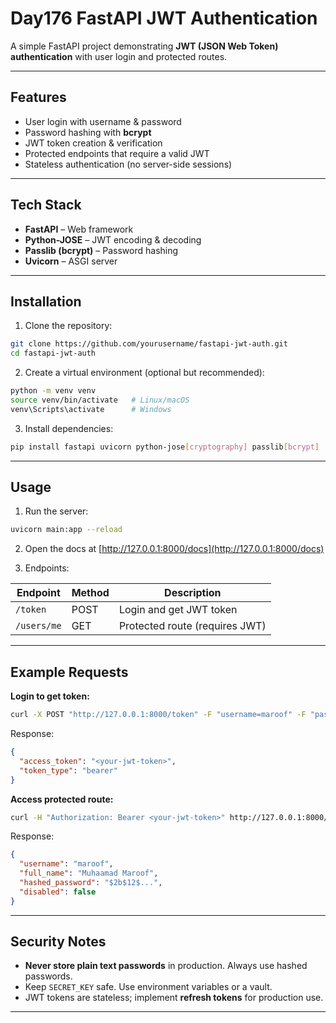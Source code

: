 
# Day176 FastAPI JWT Authentication

A simple FastAPI project demonstrating **JWT (JSON Web Token) authentication** with user login and protected routes.

---

## Features

- User login with username & password
- Password hashing with **bcrypt**
- JWT token creation & verification
- Protected endpoints that require a valid JWT
- Stateless authentication (no server-side sessions)

---

## Tech Stack

- **FastAPI** – Web framework
- **Python-JOSE** – JWT encoding & decoding
- **Passlib (bcrypt)** – Password hashing
- **Uvicorn** – ASGI server

---

## Installation

1. Clone the repository:

```bash
git clone https://github.com/yourusername/fastapi-jwt-auth.git
cd fastapi-jwt-auth
````

2. Create a virtual environment (optional but recommended):

```bash
python -m venv venv
source venv/bin/activate   # Linux/macOS
venv\Scripts\activate      # Windows
```

3. Install dependencies:

```bash
pip install fastapi uvicorn python-jose[cryptography] passlib[bcrypt]
```

---

## Usage

1. Run the server:

```bash
uvicorn main:app --reload
```

2. Open the docs at [http://127.0.0.1:8000/docs](http://127.0.0.1:8000/docs)

3. Endpoints:

| Endpoint    | Method | Description                    |
| ----------- | ------ | ------------------------------ |
| `/token`    | POST   | Login and get JWT token        |
| `/users/me` | GET    | Protected route (requires JWT) |

---

## Example Requests

**Login to get token:**

```bash
curl -X POST "http://127.0.0.1:8000/token" -F "username=maroof" -F "password=maroof123"
```

Response:

```json
{
  "access_token": "<your-jwt-token>",
  "token_type": "bearer"
}
```

**Access protected route:**

```bash
curl -H "Authorization: Bearer <your-jwt-token>" http://127.0.0.1:8000/users/me
```

Response:

```json
{
  "username": "maroof",
  "full_name": "Muhaamad Maroof",
  "hashed_password": "$2b$12$...",
  "disabled": false
}
```

---

## Security Notes

* **Never store plain text passwords** in production. Always use hashed passwords.
* Keep `SECRET_KEY` safe. Use environment variables or a vault.
* JWT tokens are stateless; implement **refresh tokens** for production use.

---
